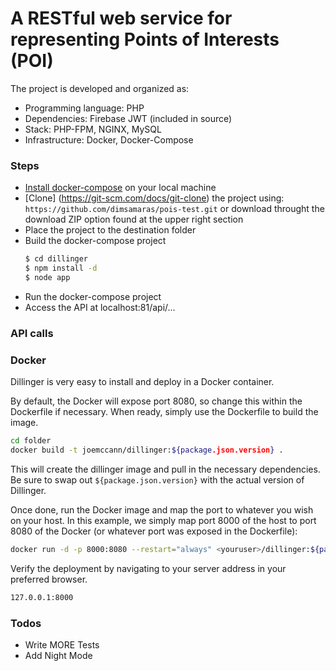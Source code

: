 # A RESTful web service for representing Points of Interests (POI)

The project is developed and organized as:

  - Programming language: PHP
  - Dependencies: Firebase JWT (included in source)
  - Stack: PHP-FPM, NGINX, MySQL
  - Infrastructure: Docker, Docker-Compose

### Steps

  - [Install docker-compose](https://docs.docker.com/compose/install/) on your local machine 
  - [Clone] (https://git-scm.com/docs/git-clone) the project using: ```https://github.com/dimsamaras/pois-test.git```
    or download throught the download ZIP option found at the upper right section
  - Place the project to the destination folder
  - Build the docker-compose project 
    ```sh
    $ cd dillinger
    $ npm install -d
    $ node app
    ```
  - Run the docker-compose project 
  - Access the API at localhost:81/api/...


### API calls 

### Docker
Dillinger is very easy to install and deploy in a Docker container.

By default, the Docker will expose port 8080, so change this within the Dockerfile if necessary. When ready, simply use the Dockerfile to build the image.

```sh
cd folder
docker build -t joemccann/dillinger:${package.json.version} .
```
This will create the dillinger image and pull in the necessary dependencies. Be sure to swap out `${package.json.version}` with the actual version of Dillinger.

Once done, run the Docker image and map the port to whatever you wish on your host. In this example, we simply map port 8000 of the host to port 8080 of the Docker (or whatever port was exposed in the Dockerfile):

```sh
docker run -d -p 8000:8080 --restart="always" <youruser>/dillinger:${package.json.version}
```

Verify the deployment by navigating to your server address in your preferred browser.

```sh
127.0.0.1:8000
```

### Todos

 - Write MORE Tests
 - Add Night Mode
